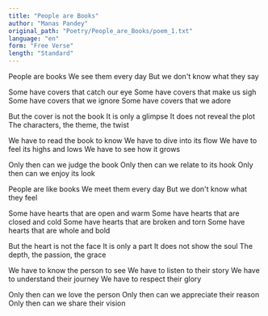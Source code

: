 ```yaml
---
title: "People are Books"
author: "Manas Pandey"
original_path: "Poetry/People_are_Books/poem_1.txt"
language: "en"
form: "Free Verse"
length: "Standard"
---
```

People are books
We see them every day
But we don't know what they say

Some have covers that catch our eye
Some have covers that make us sigh
Some have covers that we ignore
Some have covers that we adore

But the cover is not the book
It is only a glimpse
It does not reveal the plot
The characters, the theme, the twist

We have to read the book to know
We have to dive into its flow
We have to feel its highs and lows
We have to see how it grows

Only then can we judge the book
Only then can we relate to its hook
Only then can we enjoy its look

People are like books
We meet them every day
But we don't know what they feel

Some have hearts that are open and warm
Some have hearts that are closed and cold
Some have hearts that are broken and torn
Some have hearts that are whole and bold

But the heart is not the face
It is only a part
It does not show the soul
The depth, the passion, the grace

We have to know the person to see
We have to listen to their story
We have to understand their journey
We have to respect their glory

Only then can we love the person
Only then can we appreciate their reason
Only then can we share their vision